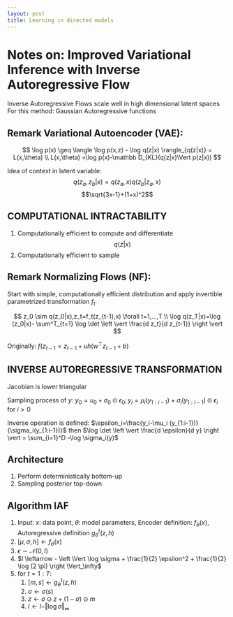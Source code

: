 ```yaml
---
layout: post
title: Learning in directed models
---
```


# Notes on: Improved Variational Inference with Inverse Autoregressive Flow

Inverse Autoregressive Flows scale well in high dimensional latent spaces
For this method: Gaussian Autoregressive functions

## Remark Variational Autoencoder (VAE):

$$
\log p(x) \geq \langle \log p(x,z) - \log q(z|x) \rangle_{q(z|x)} = L(x,\theta) \\
L(x,\theta) =\log p(x)-\mathbb D_{KL}(q(z|x)\Vert p(z|x))
$$

Idea of context in latent variable: $$q(z_a,z_b|x)=q(z_a,x)q(z_b|z_a,x)$$ $$\sqrt{3x-1}+(1+x)^2$$

## COMPUTATIONAL INTRACTABILITY

1. Computationally efficient to compute and differentiate $$q(z|x)$$
2. Computationally efficient to sample

## Remark Normalizing Flows (NF):

Start with simple, computationally efficient distribution and apply invertible parametrized transformation $f_t$

$$
z_0 \sim q(z_0|x),z_t=f_t(z_{t-1},x) \forall t=1,...,T \\
\log q(z_T|x)=\log (z_0|x)- \sum^T_{t=1} \log \det \left \vert \frac{d z_t}{d z_{t-1}} \right \vert
$$

Originally: $f(z_{t-1}=z_{t-1}+uh(w^\top z_{t-1} +b)$

## INVERSE AUTOREGRESSIVE TRANSFORMATION

Jacobian is lower triangular

Sampling process of $y$: $y_0=u_0+\sigma_0 \odot \epsilon_0 ;y_i=\mu_i(y_{1:i-1})+\sigma_i(y_{1:i-1})\odot\epsilon_i$ for $i>0$

Inverse operation is defined: $\epsilon_i=\frac{y_i-\mu_i (y_{1:i-1})}{\sigma_i(y_{1:i-1})}$ then $\log \det \left \vert \frac{d \epsilon}{d y} \right \vert = \sum_{i=1}^D -\log \sigma_i(y)$

## Architecture

1. Perform deterministically bottom-up
2. Sampling posterior top-down

## Algorithm IAF

1. Input: $x$: data point, $\theta$: model parameters, Encoder definition: $f_\theta(x)$, Autoregressive definition $g_\theta^t(z,h)$
2. $[\mu,\sigma,h] \leftarrow f_\theta(x)$
3. $\epsilon \sim \mathcal N(0,I)$
4. $l \leftarrow - \left \Vert \log \sigma + \frac{1}{2} \epsilon^2 + \frac{1}{2} \log (2 \pi) \right \Vert_\infty$
5. for $t=1:T$:
    1. $[m,s]\leftarrow g_\theta^t(z,h)$
    2. $\sigma \leftarrow \sigma(s)$
    3. $z \leftarrow \sigma \odot z + (1-\sigma) \odot m$
    4. $l \leftarrow l - \Vert \log \sigma \Vert_\infty$
